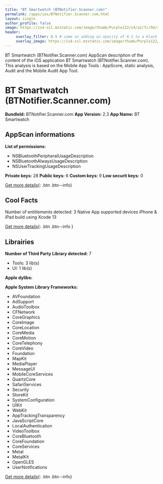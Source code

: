 ```yaml
---
title: "BT Smartwatch (BTNotifier.Scanner.com)"
permalink: /apps/ios/BTNotifier.Scanner.com.html
layout: single
author_profile: false
image: https://is4-ssl.mzstatic.com/image/thumb/Purple122/v4/a2/fc/9d/a2fc9d65-28e0-a262-b6dc-f0a70b98dabc/AppIcon-0-1x_U007emarketing-0-7-0-sRGB-85-220.png/512x512bb.jpg
header: 
     overlay_filter: 0.5 # same as adding an opacity of 0.5 to a black background
     overlay_image: https://is4-ssl.mzstatic.com/image/thumb/Purple122/v4/a2/fc/9d/a2fc9d65-28e0-a262-b6dc-f0a70b98dabc/AppIcon-0-1x_U007emarketing-0-7-0-sRGB-85-220.png/512x512bb.jpg
---
```

BT Smartwatch (BTNotifier.Scanner.com) AppScan description of the content of the iOS application BT Smartwatch (BTNotifier.Scanner.com). This analysis is based on the Mobile App Tools : AppScore, static analysis, Audit and the Mobile Audit App Tool.

# BT Smartwatch (BTNotifier.Scanner.com)

**BundleId:** BTNotifier.Scanner.com
**App Version:** 2.3
**App Name:** BT Smartwatch


## AppScan informations 

**List of permissions:** 
- NSBluetoothPeripheralUsageDescription
- NSBluetoothAlwaysUsageDescription
- NSUserTrackingUsageDescription
  
  
**Private keys:** 28
**Public keys:** 6
**Custom keys:** 9
**Low securit keys:** 0
  
[Get more details](/pricing.html){: .btn .btn--info}

## Cool Facts

Number of entitlements detected: 3
Native App
supported devices iPhone & iPad
build using Xcode 13
  
[Get more details](/pricing.html){: .btn .btn--info }

## Librairies 
**Number of Third Party Library detected:** 7
- Tools: 3 lib(s)
- UI: 1 lib(s)


**Apple dylibs:**


**Apple System Library Frameworks:**
- AVFoundation
- AdSupport
- AudioToolbox
- CFNetwork
- CoreGraphics
- CoreImage
- CoreLocation
- CoreMedia
- CoreMotion
- CoreTelephony
- CoreVideo
- Foundation
- MapKit
- MediaPlayer
- MessageUI
- MobileCoreServices
- QuartzCore
- SafariServices
- Security
- StoreKit
- SystemConfiguration
- UIKit
- WebKit
- AppTrackingTransparency
- JavaScriptCore
- LocalAuthentication
- VideoToolbox
- CoreBluetooth
- CoreFoundation
- CoreServices
- Metal
- MetalKit
- OpenGLES
- UserNotifications


  
[Get more details](/pricing.html){: .btn .btn--info}

